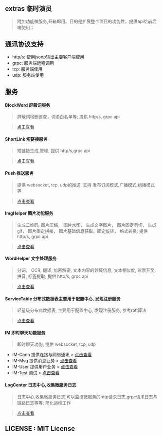 ## extras 临时演员
> 附加功能微服务,开箱即用。目的是扩展整个项目的功能性，提供api给前后端使用；

## 通讯协议支持
- http/s: 使用jsonp输出主要客户端使用
- grpc: 服务端远程调用
- tcp: 服务端使用
- udp: 服务端使用

## 服务

#### BlockWord 屏蔽词服务
> 屏蔽词增删该查，词语白名单等; 提供 http/s, grpc api

>  [点击查看](https://github.com/mangenotwork/extras/tree/master/apps/BlockWord)

#### ShortLink 短链接服务
>  短链接生成,管理; 提供 http/s,grpc api

>  [点击查看](https://github.com/mangenotwork/extras/tree/master/apps/ShortLink)

#### Push 推送服务
> 提供 websocket, tcp, udp的推送, 支持 发布订阅模式,广播模式,组播模式等

>  [点击查看](https://github.com/mangenotwork/extras/tree/master/apps/Push)

#### ImgHelper 图片功能服务
> 生成二维码, 图片压缩， 图片水印， 生成文字图片， 图片固定剪切， 生成gif， 图片固定拼接， 图片基础信息获取，固定旋转， 格式转换;
> 提供 http/s, grpc api

>  [点击查看](https://github.com/mangenotwork/extras/tree/master/apps/ImgHelper)

#### WordHelper 文字处理服务
> 分词， OCR, 翻译, 加密解密, 文本内容的领域信息, 文本相似度, 彩票开奖, 拼音, 标签提取,
> 提供 http/s, grpc api

>  [点击查看](https://github.com/mangenotwork/extras/tree/master/apps/WordHelper)

#### ServiceTable 分布式数据表主要用于配置中心, 发现注册服务 
> 轻量级分布式数据表, 主要用于配置中心, 发现注册服务; 参考raft算法 

>  [点击查看](https://github.com/mangenotwork/extras/tree/master/apps/ServiceTable)

#### IM 即时聊天功能服务
> 即时聊天功能; 提供 websocket, tcp, udp

- IM-Conn 提供连接与网络通讯 >  [点击查看](https://github.com/mangenotwork/extras/tree/master/apps/IM-Conn)
- IM-Msg  提供消息业务 >  [点击查看](https://github.com/mangenotwork/extras/tree/master/apps/IM-Msg)
- IM-User 提供用户业务 >  [点击查看](https://github.com/mangenotwork/extras/tree/master/apps/IM-User)
- IM-Test 测试 >  [点击查看](https://github.com/mangenotwork/extras/tree/master/apps/IM-Test)

#### LogCenter  日志中心,收集微服务日志
> 日志中心,收集微服务日志,可以监控微服务的http请求日志,grpc请求日志与链路日志等等; 简化运维工作

>  [点击查看](https://github.com/mangenotwork/extras/tree/master/apps/LogCentre)

#### 


## LICENSE : MIT License



